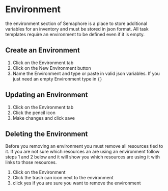 # Environment
the environment section of Semaphore is a place to store additional variables for an inventory and must be stored in json format. 
All task templates require an environment to be defined even if it is empty. 

## Create an Environment
1. Click on the Environment tab
2. Click on the New Environment button
3. Name the Environment and type or paste in valid json variables. If you just need an empty Environment type in ```{}```
## Updating an Environment
1. Click on the Environment tab
2. Click the pencil icon
3. Make changes and click save

## Deleting the Environment
Before you removing an environment you must remove all resources tied to it.
If you are not sure which resources an are using an environment follow steps 1 and 2 below and it will show you which resources are using it with links to those resources.

1. Click on the Environment
2. Click the trash can icon next to the environment
3. click yes if you are sure you want to remove the environment